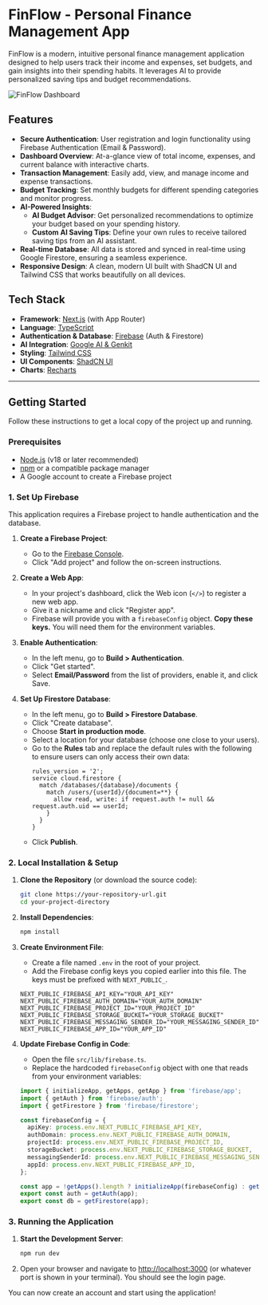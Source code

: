 # FinFlow - Personal Finance Management App

FinFlow is a modern, intuitive personal finance management application designed to help users track their income and expenses, set budgets, and gain insights into their spending habits. It leverages AI to provide personalized saving tips and budget recommendations.

![FinFlow Dashboard](https://picsum.photos/seed/finflow-dashboard/1200/600?data-ai-hint=dashboard%20analytics)

## Features

- **Secure Authentication**: User registration and login functionality using Firebase Authentication (Email & Password).
- **Dashboard Overview**: At-a-glance view of total income, expenses, and current balance with interactive charts.
- **Transaction Management**: Easily add, view, and manage income and expense transactions.
- **Budget Tracking**: Set monthly budgets for different spending categories and monitor progress.
- **AI-Powered Insights**:
    - **AI Budget Advisor**: Get personalized recommendations to optimize your budget based on your spending history.
    - **Custom AI Saving Tips**: Define your own rules to receive tailored saving tips from an AI assistant.
- **Real-time Database**: All data is stored and synced in real-time using Google Firestore, ensuring a seamless experience.
- **Responsive Design**: A clean, modern UI built with ShadCN UI and Tailwind CSS that works beautifully on all devices.

## Tech Stack

- **Framework**: [Next.js](https://nextjs.org/) (with App Router)
- **Language**: [TypeScript](https://www.typescriptlang.org/)
- **Authentication & Database**: [Firebase](https://firebase.google.com/) (Auth & Firestore)
- **AI Integration**: [Google AI & Genkit](https://firebase.google.com/docs/genkit)
- **Styling**: [Tailwind CSS](https://tailwindcss.com/)
- **UI Components**: [ShadCN UI](https://ui.shadcn.com/)
- **Charts**: [Recharts](https://recharts.org/)

---

## Getting Started

Follow these instructions to get a local copy of the project up and running.

### Prerequisites

- [Node.js](https://nodejs.org/) (v18 or later recommended)
- [npm](https://www.npmjs.com/) or a compatible package manager
- A Google account to create a Firebase project

### 1. Set Up Firebase

This application requires a Firebase project to handle authentication and the database.

1.  **Create a Firebase Project**:
    - Go to the [Firebase Console](https://console.firebase.google.com/).
    - Click "Add project" and follow the on-screen instructions.

2.  **Create a Web App**:
    - In your project's dashboard, click the Web icon (`</>`) to register a new web app.
    - Give it a nickname and click "Register app".
    - Firebase will provide you with a `firebaseConfig` object. **Copy these keys.** You will need them for the environment variables.

3.  **Enable Authentication**:
    - In the left menu, go to **Build > Authentication**.
    - Click "Get started".
    - Select **Email/Password** from the list of providers, enable it, and click Save.

4.  **Set Up Firestore Database**:
    - In the left menu, go to **Build > Firestore Database**.
    - Click "Create database".
    - Choose **Start in production mode**.
    - Select a location for your database (choose one close to your users).
    - Go to the **Rules** tab and replace the default rules with the following to ensure users can only access their own data:
      ```
      rules_version = '2';
      service cloud.firestore {
        match /databases/{database}/documents {
          match /users/{userId}/{document=**} {
            allow read, write: if request.auth != null && request.auth.uid == userId;
          }
        }
      }
      ```
    - Click **Publish**.

### 2. Local Installation & Setup

1.  **Clone the Repository** (or download the source code):
    ```sh
    git clone https://your-repository-url.git
    cd your-project-directory
    ```

2.  **Install Dependencies**:
    ```sh
    npm install
    ```

3.  **Create Environment File**:
    - Create a file named `.env` in the root of your project.
    - Add the Firebase config keys you copied earlier into this file. The keys must be prefixed with `NEXT_PUBLIC_`.
    ```
    NEXT_PUBLIC_FIREBASE_API_KEY="YOUR_API_KEY"
    NEXT_PUBLIC_FIREBASE_AUTH_DOMAIN="YOUR_AUTH_DOMAIN"
    NEXT_PUBLIC_FIREBASE_PROJECT_ID="YOUR_PROJECT_ID"
    NEXT_PUBLIC_FIREBASE_STORAGE_BUCKET="YOUR_STORAGE_BUCKET"
    NEXT_PUBLIC_FIREBASE_MESSAGING_SENDER_ID="YOUR_MESSAGING_SENDER_ID"
    NEXT_PUBLIC_FIREBASE_APP_ID="YOUR_APP_ID"
    ```

4.  **Update Firebase Config in Code**:
    - Open the file `src/lib/firebase.ts`.
    - Replace the hardcoded `firebaseConfig` object with one that reads from your environment variables:
    ```ts
    import { initializeApp, getApps, getApp } from 'firebase/app';
    import { getAuth } from 'firebase/auth';
    import { getFirestore } from 'firebase/firestore';

    const firebaseConfig = {
      apiKey: process.env.NEXT_PUBLIC_FIREBASE_API_KEY,
      authDomain: process.env.NEXT_PUBLIC_FIREBASE_AUTH_DOMAIN,
      projectId: process.env.NEXT_PUBLIC_FIREBASE_PROJECT_ID,
      storageBucket: process.env.NEXT_PUBLIC_FIREBASE_STORAGE_BUCKET,
      messagingSenderId: process.env.NEXT_PUBLIC_FIREBASE_MESSAGING_SENDER_ID,
      appId: process.env.NEXT_PUBLIC_FIREBASE_APP_ID,
    };

    const app = !getApps().length ? initializeApp(firebaseConfig) : getApp();
    export const auth = getAuth(app);
    export const db = getFirestore(app);
    ```

### 3. Running the Application

1.  **Start the Development Server**:
    ```sh
    npm run dev
    ```

2.  Open your browser and navigate to [http://localhost:3000](http://localhost:3000) (or whatever port is shown in your terminal). You should see the login page.

You can now create an account and start using the application!
